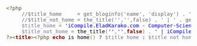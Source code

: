 <!--more-->

<pre><span style='color:#5f5035;'>&lt;?php</span><span style='color:#000000;'> </span>
<span style='color:#000000;'>&#xa0;&#xa0;&#xa0;&#xa0;&#xa0;</span><span style='color:#696969;'>//$title_home     = get_bloginfo('name', 'display') . ' - ' . get_bloginfo('description', 'display');   //iCompile - Elad Karako Computer Science Corner</span><span style='color:#000000;'></span>
<span style='color:#000000;'>&#xa0;&#xa0;&#xa0;&#xa0;&#xa0;</span><span style='color:#696969;'>//$title_not_home = the_title('','',false) . ' | ' . get_bloginfo('name', 'display'); //The Interview - Pretty Funny  :) | iCompile</span><span style='color:#000000;'></span>
<span style='color:#000000;'>&#xa0;&#xa0;&#xa0;&#xa0;&#xa0;</span><span style='color:#797997;'>$title_home</span><span style='color:#000000;'> </span><span style='color:#808030;'>=</span><span style='color:#000000;'> </span><span style='color:#0000e6;'>'iCompile.EladKarako.com - Computer-Science Corner'</span><span style='color:#800080;'>;</span><span style='color:#000000;'></span>
<span style='color:#000000;'>&#xa0;&#xa0;&#xa0;&#xa0;&#xa0;</span><span style='color:#797997;'>$title_not_home</span><span style='color:#000000;'> </span><span style='color:#808030;'>=</span><span style='color:#000000;'> the_title</span><span style='color:#808030;'>(</span><span style='color:#0000e6;'>''</span><span style='color:#808030;'>,</span><span style='color:#0000e6;'>''</span><span style='color:#808030;'>,</span><span style='color:#800000;font-weight:bold; '>false</span><span style='color:#808030;'>)</span><span style='color:#000000;'> </span><span style='color:#808030;'>.</span><span style='color:#000000;'> </span><span style='color:#0000e6;'>' | iCompile.EladKarako.com'</span><span style='color:#800080;'>;</span><span style='color:#000000;'></span>
<span style='color:#5f5035;'>?></span><span style='color:#a65700; '>&lt;</span><span style='color:#800000; font-weight:bold; '>title</span><span style='color:#a65700; '>></span><span style='color:#5f5035;'>&lt;?php</span><span style='color:#000000;'> </span><span style='color:#800000;font-weight:bold; '>echo</span><span style='color:#000000;'> is_home</span><span style='color:#808030;'>(</span><span style='color:#808030;'>)</span><span style='color:#000000;'> </span><span style='color:#800080;'>?</span><span style='color:#000000;'> </span><span style='color:#797997;'>$title_home</span><span style='color:#000000;'> </span><span style='color:#800080;'>:</span><span style='color:#000000;'> </span><span style='color:#797997;'>$title_not_home</span><span style='color:#800080;'>;</span><span style='color:#000000;'> </span><span style='color:#5f5035;'>?></span><span style='color:#a65700; '>&lt;/</span><span style='color:#800000; font-weight:bold; '>title</span><span style='color:#a65700; '>></span>
</pre>
<br />